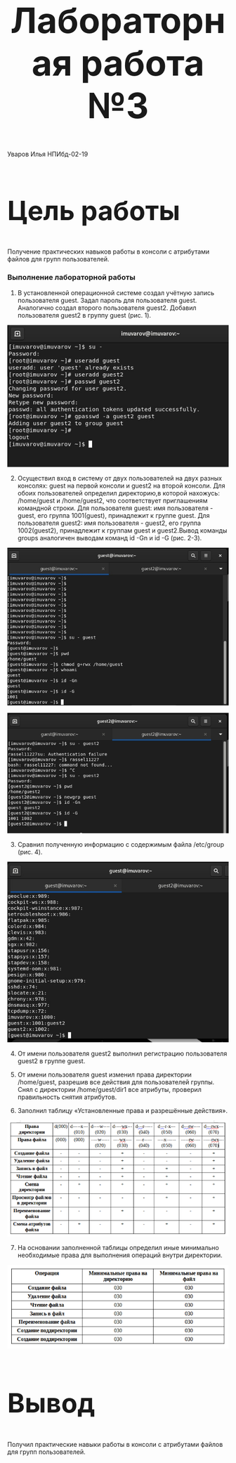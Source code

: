 <style>
h1 {
    font-size: 80px;
    text-align: center;
}
h2 {
    font-size: 60px;
}
{
    text-align: justify;

}
section.fio {
    text-align: right;
}
</style>

# Лабораторная работа №3
<!-- _class: fio -->
Уваров Илья
НПИбд-02-19


## Цель работы
 Получение практических навыков работы в консоли с атрибутами файлов для групп пользователей.


### Выполнение лабораторной работы
1. В установленной операционной системе создал учётную запись пользователя guest. Задал пароль для пользователя guest. Аналогично создал второго пользователя guest2. Добавил пользователя guest2 в группу guest (рис. 1).

![Рис.1](imag/1.jpg)
 
2. Осуществил вход в систему от двух пользователей на двух разных консолях: guest на первой консоли и guest2 на второй консоли. Для обоих пользователей определил директорию,в которой нахожусь: /home/guest и /home/guest2, что соответствует приглашениям командной строки. Для пользователя guest: имя пользователя - guest, его группа 1001(guest), принадлежит к группе guest. Для пользователя guest2: имя пользователя - guest2, его группа 1002(guest2), принадлежит к группам guest и guest2.Вывод команды groups аналогичен выводам команд id -Gn и id -G (рис. 2-3).

![Рис.2](imag/2.jpg)

![Рис.3](imag/3.jpg)

3. Сравнил полученную информацию с содержимым файла /etc/group (рис. 4).

![Рис.4](imag/4.jpg)


4. От имени пользователя guest2 выполнил регистрацию пользователя guest2 в группе guest.

5.  От имени пользователя guest изменил права директории /home/guest, разрешив все действия для пользователей группы. Снял с директории /home/guest/dir1 все атрибуты, проверил правильность снятия атрибутов.


6. Заполнил таблицу «Установленные права и разрешённые действия».
 
![Рис.5](imag/5.png)

7. На основании заполненной таблицы определил иные минимально необходимые права для выполнения операций внутри директории.

![Рис.6](imag/6.png)

## Вывод
Получил практические навыки работы в консоли с атрибутами файлов для групп пользователей.
